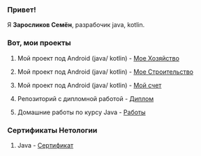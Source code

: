 ### Привет!

Я **Заросликов Семён**, разрабочик java, kotlin.

### Вот, мои проекты

1. Мой проект под Android (java/ kotlin) - [Мое Хозяйство](https://github.com/CEMKAAS/my_ferma_n)

2. Мой проект под Android (java/ kotlin) - [Мое Строительство](https://github.com/CEMKAAS/myConstruction)

3. Мой проект под Android (java/ kotlin) - [Мой счет](https://github.com/CEMKAAS/myConstruction)
 
4. Репозиторий с дипломной работой - [Диплом](https://github.com/CEMKAAS/pcs-final-diplom)

5. Домашние работы по курсу Java - [Работы](https://github.com/CEMKAAS/CEMKAAS/blob/main/HomeWork.md)

### Сертификаты Нетологии 

1. Java - [Сертификат](https://github.com/CEMKAAS/CEMKAAS/blob/main/certificate.pdf)

